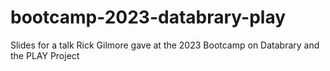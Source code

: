 # bootcamp-2023-databrary-play
Slides for a talk Rick Gilmore gave at the 2023 Bootcamp on Databrary and the PLAY Project
